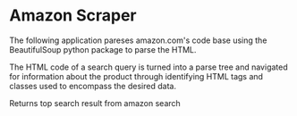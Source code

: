# Amazon Scraper

The following application pareses amazon.com's code base using the BeautifulSoup python package to parse the HTML.

The HTML code of a search query is turned into a parse tree and navigated for information about the product through identifying HTML tags and classes used to encompass the desired data.

Returns top search result from amazon search
